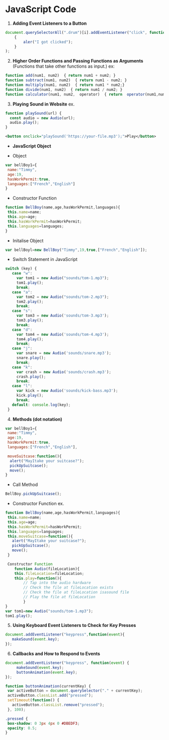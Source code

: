 # JavaScript Code

 1. **Adding Event Listeners to a Button**
```javascript
document.querySelectorAll(".drum")[i].addEventListener("click", function() 
	{ 
		aler("I got clicked"); 
	}
);
```
 2. **Higher Order Functions and Passing Functions as Arguments**
 (Functions that take other functions as input.)
 ex:
```javascript
function add(num1, num2)  { return num1 + num2; }
function subtract(num1, num2)  { return num1 - num2; }
function multiply(num1, num2)  { return num1 * num2;}
function divide(num1, num2)  { return num1 / num2; }
function calculator(num1, num2,  operator)  { return  operator(num1,num2);}
```
3. **Playing Sound in Website**
ex.
```javascript
function playSound(url) {
  const audio = new Audio(url);
  audio.play();
}
```

```xml
<button onclick="playSound('https://your-file.mp3');">Play</button> 
```
 - **JavaScript Object** 
	
 - Object
 ```javascript
 var bellBoy1={
  name:"Timmy",
  age:19,
  hasWorkPermit:true,
  languages:["French","English"]
}
 ```
 - Constructor Function
 ```javascript
 function BellBoy(name,age,hasWorkPermit,languages){
  this.name=name;
  this.age=age;
  this.hasWorkPermit=hasWorkPermit;
  this.languages=languages;
}
```
 - Initalise Object
```javascript
var bellBoyl=new BellBoy("Timmy",19,true,["French","English"]);
 ```
 - Switch Statement in JavaScript
 ```javascript
switch (key) {
    case "w":
      var tom1 = new Audio("sounds/tom-1.mp3");
      tom1.play();
      break;
	case "a":
      var tom2 = new Audio("sounds/tom-2.mp3");
      tom2.play();
      break;
    case "s":
      var tom3 = new Audio('sounds/tom-3.mp3');
      tom3.play();
      break;
    case "d":
      var tom4 = new Audio('sounds/tom-4.mp3');
      tom4.play();
      break;
    case "j":
      var snare = new Audio('sounds/snare.mp3');
      snare.play();
      break;
    case "k":
      var crash = new Audio('sounds/crash.mp3');
      crash.play();
      break;
    case "l":
      var kick = new Audio('sounds/kick-bass.mp3');
      kick.play();
      break;
    default: console.log(key);
  }
 ```
 4. **Methods (dot notation)**
 ```javascript
 var bellBoy1={
  name:"Timmy",
  age:19,
  hasWorkPermit:true,
  languages:["French","English"],
 
  moveSuitcase:function(){
   alert("MayItake your suitcase?");
   pickUpSuitcase();
   move();
 }
 ```
 - Call Method
 ```javascript
 BellBoy.pickUpSuitcase();
 ```
 - Constructor Function
 ex.
 ```javascript
 function BellBoy(name,age,hasWorkPermit,languages){
  this.name=name;
  this.age=age;
  this.hasWorkPermit=hasWorkPermit;
  this.languages=languages;
  this.moveSuitcase=function(){
    alert("MayItake your suitcase?");
    pickUpSuitcase();
    move();
  }
 ```
```javascript
 Constructor Function
	function Audio(fileLocation){
	this.fileLocation=fileLocation;
	this.play=function(){
		// Tap into the audio hardware
		// Check the file at fileLocation exists
		// Check the file at fileLocation isasound file
		// Play the file at fileLocation
		}
}
var tom1=new Audio("sounds/tom-1.mp3");
tom1.play();
```
 5. **Using Keyboard Event Listeners to Check for Key Presses**
 ```javascript
 document.addEventListener("keypress",function(event){
    makeSound(event.key);
});
 ```
 6. **Callbacks and How to Respond to Events**
 ```javascript
document.addEventListener("keypress", function(event) {
	  makeSound(event.key);
	  buttonAnimation(event.key);
});
 ```
 ```javascript
 function buttonAnimation(currentKey) {
  var activeButton = document.querySelector("." + currentKey);
  activeButton.classList.add("pressed");
  setTimeout(function() {
    activeButton.classList.remove("pressed");
  }, 100);
 ```
 ```css
 .pressed {
  box-shadow: 0 3px 4px 0 #DBEDF3;
  opacity: 0.5;
}
 ```
